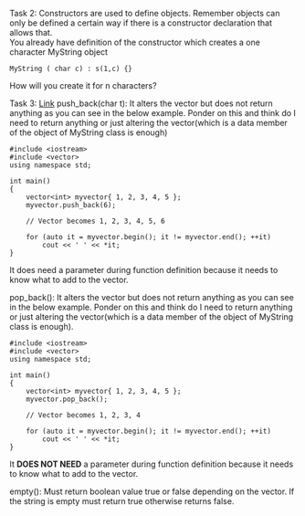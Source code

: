 
Task 2: Constructors are used to define objects. Remember objects can only be defined a certain way if there is a constructor declaration that allows that.          
You already have definition of the constructor which creates a one character MyString object
```
MyString ( char c) : s(1,c) {}
```
How will you create it for n characters?               


Task 3: 
[Link](https://www.geeksforgeeks.org/vectorpush_back-vectorpop_back-c-stl/)
push_back(char t): It alters the vector but does not return anything as you can see in the below example. Ponder on this and think do I need to return anything or just altering the vector(which is a data member of the object of MyString class is enough)
```
#include <iostream>
#include <vector>
using namespace std;
  
int main()
{
    vector<int> myvector{ 1, 2, 3, 4, 5 };
    myvector.push_back(6);
  
    // Vector becomes 1, 2, 3, 4, 5, 6
  
    for (auto it = myvector.begin(); it != myvector.end(); ++it)
        cout << ' ' << *it;
}
```
It does need a parameter during function definition because it needs to know what to add to the vector.                


pop_back(): It alters the vector but does not return anything as you can see in the below example. Ponder on this and think do I need to return anything or just altering the vector(which is a data member of the object of MyString class is enough).
```
#include <iostream>
#include <vector>
using namespace std;
  
int main()
{
    vector<int> myvector{ 1, 2, 3, 4, 5 };
    myvector.pop_back();
  
    // Vector becomes 1, 2, 3, 4
  
    for (auto it = myvector.begin(); it != myvector.end(); ++it)
        cout << ' ' << *it;
}
```
It **DOES NOT NEED** a parameter during function definition because it needs to know what to add to the vector.

empty(): Must return boolean value true or false depending on the vector. If the string is empty must return true otherwise returns false.


